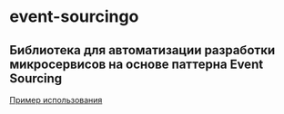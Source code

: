 # event-sourcingo

## Библиотека для автоматизации разработки микросервисов на основе паттерна Event Sourcing

[Пример использования](https://gitverse.ru/aleksandr-bebyakov/event-sourcingo/content/master/example/README.md)